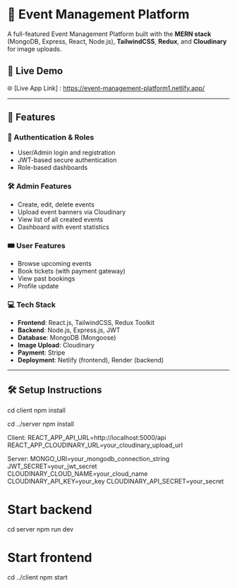 # 🎉 Event Management Platform

A full-featured Event Management Platform built with the **MERN stack** (MongoDB, Express, React, Node.js), **TailwindCSS**, **Redux**, and **Cloudinary** for image uploads.

## 🚀 Live Demo

🌐 [Live App Link] : https://event-management-platform1.netlify.app/ 

---

## 📌 Features

### 👤 Authentication & Roles
- User/Admin login and registration
- JWT-based secure authentication
- Role-based dashboards

### 🛠 Admin Features
- Create, edit, delete events
- Upload event banners via Cloudinary
- View list of all created events
- Dashboard with event statistics

### 🎟 User Features
- Browse upcoming events
- Book tickets (with payment gateway)
- View past bookings
- Profile update

### 💻 Tech Stack

- **Frontend**: React.js, TailwindCSS, Redux Toolkit
- **Backend**: Node.js, Express.js, JWT
- **Database**: MongoDB (Mongoose)
- **Image Upload**: Cloudinary
- **Payment**: Stripe
- **Deployment**: Netlify (frontend), Render (backend)

---


## 🛠 Setup Instructions

cd client
npm install

cd ../server
npm install

Client: 
REACT_APP_API_URL=http://localhost:5000/api
REACT_APP_CLOUDINARY_URL=your_cloudinary_upload_url

Server:
MONGO_URI=your_mongodb_connection_string
JWT_SECRET=your_jwt_secret
CLOUDINARY_CLOUD_NAME=your_cloud_name
CLOUDINARY_API_KEY=your_key
CLOUDINARY_API_SECRET=your_secret

# Start backend
cd server
npm run dev

# Start frontend
cd ../client
npm start

